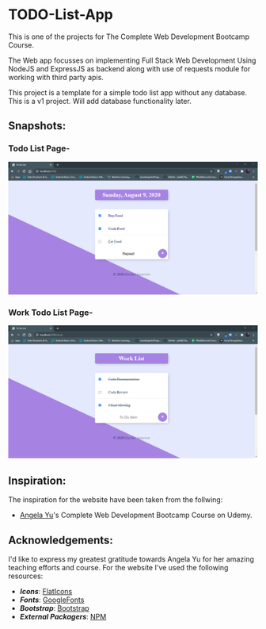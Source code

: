 # TODO-List-App
This is one of the projects for The Complete Web Development Bootcamp Course.

The Web app focusses on implementing Full Stack Web Development Using NodeJS and ExpressJS as backend along with use of requests module for working with third party apis.

This project is a template for a simple todo list app without any database. This is a v1 project. Will add database functionality later.

## Snapshots:
### Todo List Page-
<img alt="todo-image" src="imgs/todo.PNG">

### Work Todo List Page-
<img alt="work-list-image" src="imgs/work.PNG">


## Inspiration:
The inspiration for the website have been taken from the follwing:
* [Angela Yu](https://github.com/angelabauer)'s Complete Web Development Bootcamp Course on Udemy.


## Acknowledgements:
I'd like to express my greatest gratitude towards Angela Yu for her amazing teaching efforts and course.
For the website I've used the following resources:
* ***Icons***: [FlatIcons](https://www.flaticon.com/)
* ***Fonts***: [GoogleFonts](https://fonts.google.com/)
* ***Bootstrap***: [Bootstrap](https://getbootstrap.com/)
* ***External Packagers***: [NPM](https://www.npmjs.com/)